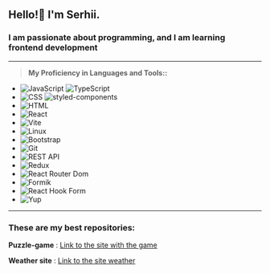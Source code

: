 ## Hello!👋 I'm Serhii.
### I am passionate about programming, and I am learning frontend development
___
>**My Proficiency in Languages and Tools::**
   - ![JavaScript](https://img.shields.io/badge/JavaScript-ES6-yellow?colorA=yellow&colorB=gray)  ![TypeScript](https://img.shields.io/badge/TypeScript-blue?logo=typescript&logoColor=white)
   - ![CSS](https://img.shields.io/badge/CSS-3-orange?colorA=blue&colorB=green) ![styled-components](https://img.shields.io/badge/styled--components-v5.3.0-purple?logo=styled-components&logoColor=white)
   - ![HTML](https://img.shields.io/badge/HTML-5-blue?colorA=orange&colorB=white)
   - ![React](https://img.shields.io/badge/-React-%2361DAFB?logo=react&logoColor=white)
   - ![Vite](https://img.shields.io/badge/-Vite-%23007ACC?logo=vite&logoColor=white)
   - ![Linux](https://img.shields.io/badge/Linux-success?logo=linux&logoColor=white)
   - ![Bootstrap](https://img.shields.io/badge/Bootstrap-5.3.0-purple?logo=bootstrap&logoColor=white)
   - ![Git](https://img.shields.io/badge/Git-F05032?logo=git&logoColor=white)
   - ![REST API](https://img.shields.io/badge/-REST%20API-green)
   - ![Redux](https://img.shields.io/badge/Redux-Toolkit-764ABC?logo=redux&logoColor=white&labelColor=764ABC&color=764ABC)
   - ![React Router Dom](https://img.shields.io/badge/React_Router_Dom-v6-blue?logo=react-router&labelColor=282c34)
   - ![Formik](https://img.shields.io/badge/Formik-v2.2.9-blue?logo=formik&labelColor=teal)
   - ![React Hook Form](https://img.shields.io/badge/React_Hook_Form-v7.16.5-blue?logo=react&labelColor=blue)
   - ![Yup](https://img.shields.io/badge/Yup-v0.32.11-purple)
___

### These are my best repositories:
**Puzzle-game** :
[Link to the site with the game](https://github.com/RSS-2000/Puzzle-game)

**Weather site** :
[Link to the site weather](https://github.com/RSS-777/weather-project)


